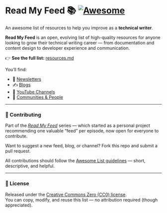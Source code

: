# Read My Feed 📚 [![Awesome](https://awesome.re/badge.svg)](https://awesome.re)

An awesome list of resources to help you improve as a **technical writer**.     

**Read My Feed** is an open, evolving list of high-quality resources for anyone looking to grow their technical writing career — from documentation and content design to developer experience and communication.

👉 **See the full list:** [resources.md](resources.md)


You’ll find:
- 📰 [Newsletters](resources/resources.md#-newsletters)
- ✍️ [Blogs](resources/resources.md#-blogs)
- 🎥 [YouTube Channels](resources/resources.md#-youtube-channels)
- 💬 [Communities & People](resources/resources.md#-communities--people)


---

### 🤝 Contributing

Part of the *[Read My Feed](https://flicstar.com/readmyfeed)* series — which started as a personal project recommending one valuable “feed” per episode, now open for everyone to contribute.

Want to suggest a new feed, blog, or channel? Fork this repo and submit a pull request.

All contributions should follow the [Awesome List guidelines](https://github.com/sindresorhus/awesome/blob/main/contributing.md) — short, descriptive, and helpful.

---

### 🧾 License

Released under the [Creative Commons Zero (CC0) license](LICENSE).  
You can copy, modify, and reuse this list — no attribution required (though appreciated).
